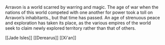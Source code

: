Arravon is a world scarred by warring and magic. The age of war when the nations of this world competed with one another for power took a toll on Arravon’s inhabitants., but that time has passed. An age of strenuous peace and exploration has taken its place, as the various empires of the world seek to claim newly explored territory rather than that of others.

[[Jade Isles]]
[[Derearus]]
[[Xi'an]]

